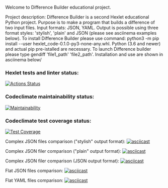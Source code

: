 Welcome to Difference Builder educational project.

Project description:
Difference Builder is a second Hexlet educational Python project.
Purpose is to make a program that builds a difference of two input files.
Input formats: JSON, YAML.
Output is possible using three format styles: 'stylish', 'plain' and JSON (please see asciinema examples below).
To install Difference Builder please use command: python3 -m pip install --user hexlet_code-0.1.0-py3-none-any.whl. Python (3.6 and newer) and actual pip pre-istalled are necessary.
To launch Difference builder please type gendiff 'file1_path' 'file2_path'.
Installation and use are shown in asciinema below/


### Hexlet tests and linter status:
[![Actions Status](https://github.com/AlexMusin/python-project-lvl2/workflows/hexlet-check/badge.svg)](https://github.com/AlexMusin/python-project-lvl2/actions)

### Codeclimate maintainability status:
[![Maintainability](https://api.codeclimate.com/v1/badges/96a074d3b1b64a420963/maintainability)](https://codeclimate.com/github/AlexMusin/python-project-lvl2/maintainability)

### Codeclimate test coverage status:
[![Test Coverage](https://api.codeclimate.com/v1/badges/96a074d3b1b64a420963/test_coverage)](https://codeclimate.com/github/AlexMusin/python-project-lvl2/test_coverage)

Complex JSON files comparison ("stylish" output format):
[![asciicast](https://asciinema.org/a/FXvrUJpmu9ZPng7UeawnlCZCM.svg)](https://asciinema.org/a/FXvrUJpmu9ZPng7UeawnlCZCM)

Complex JSON filer comparison ("plain" output format):
[![asciicast](https://asciinema.org/a/1dM2RdXHM3vc23eXwUXXHAYEJ.svg)](https://asciinema.org/a/1dM2RdXHM3vc23eXwUXXHAYEJ)

Complex JSON filer comparison (JSON output format):
[![asciicast](https://asciinema.org/a/imIcDd5BfCbnCYJ2ou9F7K6lE.svg)](https://asciinema.org/a/imIcDd5BfCbnCYJ2ou9F7K6lE)

Flat JSON files comparison:
[![asciicast](https://asciinema.org/a/O7PNd8aoat5E9frWohSZnLXYj.svg)](https://asciinema.org/a/O7PNd8aoat5E9frWohSZnLXYj)

Flat YAML files comparison:
[![asciicast](https://asciinema.org/a/IRPLAz1qxoN6woFG3r2fGAanj.svg)](https://asciinema.org/a/IRPLAz1qxoN6woFG3r2fGAanj)